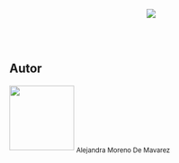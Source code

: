 
<p align="center">
<img src="http://img.shields.io/static/v1?label=STATUS&message=EM%20DESENVOLVIMENTO&color=GREEN&style=for-the-badge"/>
</p>
<br><br>

<h2>Autor</h2>
<img src="https://avatars.githubusercontent.com/u/95763807?s=96&v=4" width=115>
<sub>Alejandra Moreno De Mavarez</sub>
